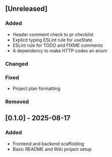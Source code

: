 ## [Unreleased]
### Added
- Header comment check to pr checklist
- Explicit typing ESLint rule for useState
- ESLint rule for TODO and FIXME comments
- A dependency to make HTTP codes an enum
### Changed

### Fixed
- Project plan formatting

### Removed

## [0.1.0] - 2025-08-17
### Added
- Frontend and backend scaffolding
- Basic README and Wiki project setup
